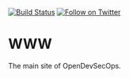 [![Build Status](https://travis-ci.org/pownjs/www.svg?branch=master)](https://travis-ci.org/pownjs/www)
[![Follow on Twitter](https://img.shields.io/twitter/follow/pownjs.svg?logo=twitter)](https://twitter.com/pownjs)

# WWW

The main site of OpenDevSecOps.
